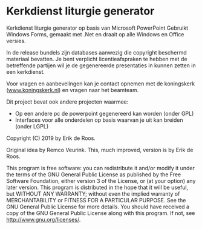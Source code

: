 # Kerkdienst liturgie generator
Kerkdienst liturgie generator op basis van Microsoft PowerPoint 
Gebruikt Windows Forms, gemaakt met .Net en draait op alle Windows en Office versies.

In de release bundels zijn databases aanwezig die copyright beschermd materiaal bevatten.
Je bent verplicht licentieafspraken te hebben met de betreffende partijen wil je de gegenereerde presentaties in kunnen zetten in een kerkdienst.

Voor vragen en aanbevelingen kan je contact opnemen met de koningskerk (www.koningskerk.nl) en vragen naar het beamteam.

Dit project bevat ook andere projecten waarmee:
* Op een andere pc de powerpoint gegenereerd kan worden (onder GPL)
* Interfaces voor alle onderdelen op basis waarvan je uit kan breiden (onder LGPL)

Copyright (C) 2019 by Erik de Roos.

Original idea by Remco Veurink. This, much improved, version is by Erik de Roos.

This program is free software: you can redistribute it and/or modify it under the terms of the GNU General Public License as published by the Free Software Foundation, either version 3 of the License, or (at your option) any later version.
This program is distributed in the hope that it will be useful, but WITHOUT ANY WARRANTY; without even the implied warranty of MERCHANTABILITY or FITNESS FOR A PARTICULAR PURPOSE.  See the GNU General Public License for more details.
You should have received a copy of the GNU General Public License along with this program.  If not, see <http://www.gnu.org/licenses/>.
